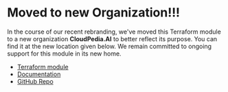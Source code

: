 # Moved to new Organization!!!

In the course of our recent rebranding, we've moved this Terraform module to a new organization **CloudPedia.AI** to better reflect its purpose. You can find it at the new location given below. We remain committed to ongoing support for this module in its new home.

- [Terraform module](https://registry.terraform.io/modules/cloudpediaai/scheduled-job/aws/latest)
- [Documentation](https://cloudpedia.ai/terraform-module/aws-scheduled-job/)
- [GitHub Repo](https://github.com/CloudPediaAI/terraform-aws-scheduled-job)